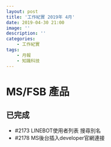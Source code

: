 ```yaml
---
layout: post
title: '工作紀實 2019年 4月'
date: 2019-04-30 21:00
image: ''
description: ''
categories:
    - 工作紀實
tags:
    - 月報
    - 知識科技
---
```


# MS/FSB 產品

## 已完成

* #2173 LINEBOT使用者列表 搜尋別名
* #2178 MS後台插入developer官網連接
